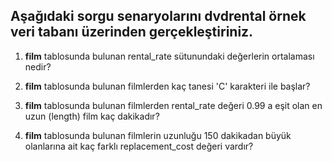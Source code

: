 ## Aşağıdaki sorgu senaryolarını **dvdrental** örnek veri tabanı üzerinden gerçekleştiriniz.

1. **film** tablosunda bulunan rental_rate sütunundaki değerlerin ortalaması nedir?

2. **film** tablosunda bulunan filmlerden kaç tanesi 'C' karakteri ile başlar?

3. **film** tablosunda bulunan filmlerden rental_rate değeri 0.99 a eşit olan en uzun (length) film kaç dakikadır?

4. **film** tablosunda bulunan filmlerin uzunluğu 150 dakikadan büyük olanlarına ait kaç farklı replacement_cost değeri vardır?
